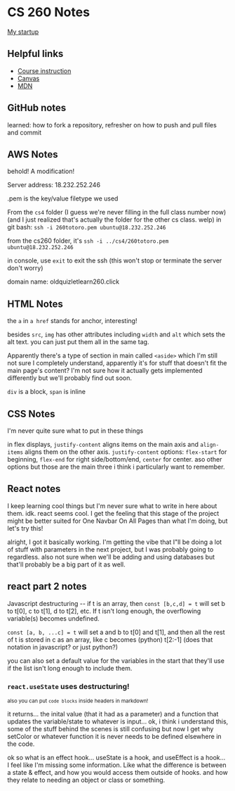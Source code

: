 # CS 260 Notes

[My startup](https://simon.cs260.click)

## Helpful links

- [Course instruction](https://github.com/webprogramming260)
- [Canvas](https://byu.instructure.com)
- [MDN](https://developer.mozilla.org)

##  GitHub notes
learned: how to fork a repository, refresher on how to push and pull files and commit


## AWS Notes

behold! A modification!

Server address: 18.232.252.246

.pem is the key/value filetype we used

From the `cs4` folder (I guess we're never filling in the full class number now) (and I just realized that's actually the folder for the other cs class. welp) in git bash: `ssh -i 260totoro.pem ubuntu@18.232.252.246`

from the cs260 folder, it's `ssh -i ../cs4/260totoro.pem ubuntu@18.232.252.246`

in console, use `exit` to exit the ssh (this won't stop or terminate the server don't worry)

domain name: oldquizletlearn260.click




## HTML Notes
the  `a` in  `a href` stands for anchor, interesting!

besides `src`, `img` has other attributes including `width` and `alt` which sets the alt text. you can just put them all in the same tag.

Apparently there's a type of section in main called `<aside>` which I'm still not sure I completely understand, apparently it's for stuff that doesn't fit the main page's content? I'm not sure how it actually gets implemented differently but we'll probably find out soon.

`div` is a block, `span` is inline

## CSS Notes

I'm never quite sure what to put in these things

in flex displays, `justify-content` aligns items on the main axis and `align-items` aligns them on the other axis. `justify-content` options: `flex-start` for beginning, `flex-end` for right side/bottom/end, `center` for center. aso other options but those are the main three i think i particularly want to remember.

## React notes

I keep learning cool things but I'm never sure what to write in here about them. idk. react seems cool. I get the feeling that this stage of the project might be better suited for One Navbar On All Pages than what I'm doing, but let's try this!

alright, I got it basically working. I'm getting the vibe that I"ll be doing a lot of stuff with parameters in the next project, but I was probably going to regardless. also not sure when we'll be adding and using databases but that'll probably be a big part of it as well.

## react part 2 notes

Javascript destructuring -- 
if t is an array, then 
`const [b,c,d] = t` will set b to t[0], c to t[1], d to t[2], etc.
If t isn't long enough, the overflowing variable(s) becomes undefined.

`const [a, b, ...c] = t` will set a and b to t[0] and t[1], and then all the rest of t is stored in c as an array, like c becomes (python) t[2:-1] (does that notation in javascript? or just python?)

you can also set a default value for the variables in the start that they'll use if the list isn't long enough to include them.

### `react.useState` uses destructuring!

<small> also you can put `code blocks` inside headers in markdown!</small>

it returns... the inital value (that it had as a parameter) and a function that updates the variable/state to whatever is input... ok, i think i understand this, some of the stuff behind the scenes is still confusing but now I get why setColor or whatever function it is never needs to be defined elsewhere in the code. 

ok so what is an effect hook...
useState is a hook, and useEffect is a hook... I feel like I'm missing some information. Like what the difference is between a state & effect, and how you would access them outside of hooks. and how they relate to needing an object or class or something.